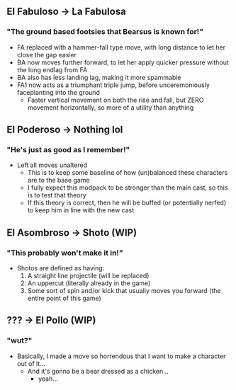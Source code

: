 
## El Fabuloso -> La Fabulosa
### "The ground based footsies that Bearsus is known for!"
- FA replaced with a hammer-fall type move, with long distance to let her close the gap easier
- BA now moves further forward, to let her apply quicker pressure without the long endlag from FA
- BA also has less landing lag, making it more spammable
- FA1 now acts as a triumphant triple jump, before unceremoniously faceplanting into the ground
  - Faster vertical movement on both the rise and fall, but ZERO movement horizontally, so more of a utility than anything

## El Poderoso -> Nothing lol
### "He's just as good as I remember!"
- Left all moves unaltered
  - This is to keep some baseline of how (un)balanced these characters are to the base game
  - I fully expect this modpack to be stronger than the main cast, so this is to test that theory
  - If this theory is correct, then he will be buffed (or potentially nerfed) to keep him in line with the new cast

## El Asombroso -> Shoto (WIP)
### "This probably won't make it in!"
- Shotos are defined as having:
	1. A straight line projectile (will be replaced)
	2. An uppercut (literally already in the game)
	3. Some sort of spin and/or kick that usually moves you forward (the entire point of this game)

## ??? -> El Pollo (WIP)
### "wut?"
- Basically, I made a move so horrendous that I want to make a character out of it...
	- And it's gonna be a bear dressed as a chicken...
		- yeah... 
